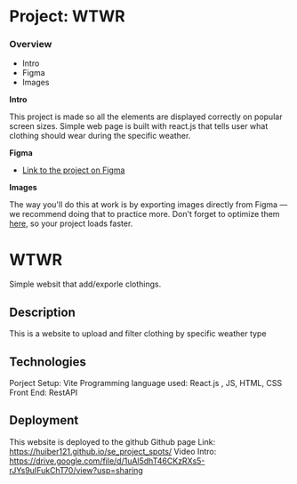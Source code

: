 # Project: WTWR

### Overview  

* Intro  
* Figma  
* Images  
  
**Intro**
  
This project is made so all the elements are displayed correctly on popular screen sizes. Simple web page is built with react.js that tells user what clothing should wear during the specific weather.
  
**Figma**  
  
* [Link to the project on Figma](https://www.figma.com/design/F03bTb81Pw8IDPj5Y9rc5i/Sprint-10-%7C-WTWR?node-id=568-317&t=03yrZE9H34hmxdaj-0)
  
**Images**  
  
The way you'll do this at work is by exporting images directly from Figma — we recommend doing that to practice more. Don't forget to optimize them [here](https://tinypng.com/), so your project loads faster. 

# WTWR

Simple websit that add/exporle clothings.

## Description

This is a website to upload and filter clothing by specific weather type

## Technologies
Porject Setup: Vite
Programming language used: React.js , JS, HTML, CSS
Front End: RestAPI

## Deployment

This website is deployed to the github
Github page Link: https://huiber121.github.io/se_project_spots/
Video Intro: https://drive.google.com/file/d/1uAl5dhT46CKzRXs5-rJYs9uIFukChT70/view?usp=sharing